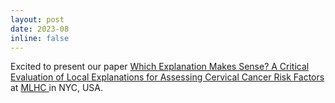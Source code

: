 ```yaml
---
layout: post
date: 2023-08
inline: false
---
```


Excited to present our paper <a href="https://static1.squarespace.com/static/59d5ac1780bd5ef9c396eda6/t/64d1b5f5b3b9d407b8397da7/1691465209590/ID204_Research+Paper_2023.pdf"> Which Explanation Makes Sense? A Critical Evaluation of Local Explanations for Assessing Cervical Cancer Risk Factors</a> at <a href="https://www.mlforhc.org"> MLHC </a> in NYC,  USA.

